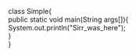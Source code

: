 class Simple{  
    public static void main(String args[]){  
     System.out.println("Sirr_was_here");  
    }  
}  
